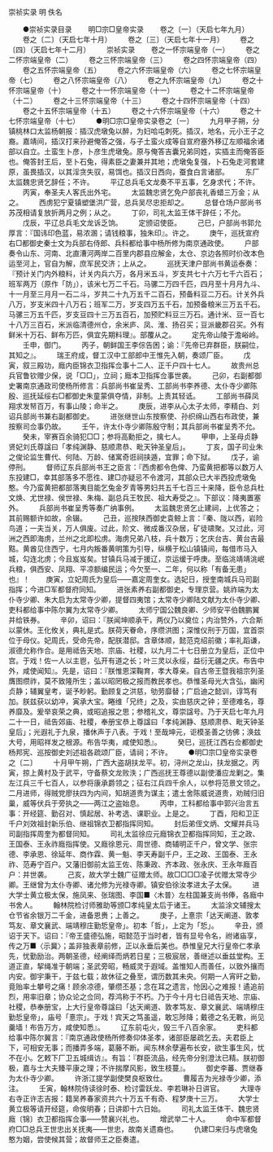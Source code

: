 <!-- { "loadSidebar": true } -->
崇祯实录 明 佚名

　　●崇祯实录目录
　　明□宗□皇帝实录
　　卷之〔一〕（天启七年九月）
　　卷之〔二〕（天启七年十月）
　　卷之〔三〕（天启七年十一月）
　　卷之〔四〕（天启七年十二月）
　　崇祯实录
　　卷之一怀宗端皇帝（一）
　　卷之二怀宗端皇帝（二）
　　卷之三怀宗端皇帝（三）
　　卷之四怀宗端皇帝（四）
　　卷之五怀宗端皇帝（五）
　　卷之六怀宗端皇帝（六）
　　卷之七怀宗端皇帝（七）
　　卷之八怀宗端皇帝（八）
　　卷之九怀宗端皇帝（九）
　　卷之十怀宗端皇帝（十）
　　卷之十一怀宗端皇帝（十一）
　　卷之十二怀宗端皇帝（十二）
　　卷之十三怀宗端皇帝（十三）
　　卷之十四怀宗端皇帝（十四）
　　卷之十五怀宗端皇帝（十五）
　　卷之十六怀宗端皇帝（十六）
　　卷之十七怀宗端皇帝（十七）
　　●明□宗□皇帝实录卷之〔一〕
　　九月甲子朔，分镇桃林口太监杨朝报：插汉虎墩兔以醉，为妇哈屯刺死。插汉，地名，元小王子之裔。嘉靖间，插汉打来孙避俺答之强，与子土蛮火成等自宣府塞外移辽左顺福余诸部以自立。土蛮生卜彦，卜彦生虎墩兔。原与俺答吉囊兄弟同姓，实插主而俺答臣也。俺答封王后，至卜石兔，得素臣之妻兼并其地；虎墩兔复强，卜石兔走河套建原，虽畏插汉，以其淫贪失驭，易饵也。插汉日西向，蚕食白言诸部。
　　东厂太监魏忠贤乞辞任；不许。
　　平辽总兵毛文龙奏不平五事，乞身求代；不许。
　　丙寅，奉圣夫人客氏出外宅。
　　太监魏忠贤乞免户部丧礼香蜡三万金；从之。
　　西虏犯宁夏镇塑堡洪广营，总兵吴尽忠拒却之。
　　总督仓场户部尚书苏茂相请复放折两月之例；从之。
　　丁卯，司礼太监王体干辞任；不允。
　　戊辰，平辽总兵毛文龙诉乏饷。
　　定颁诏使臣。
　　己巳，户部尚书郭允厚言：『国讳印色蓝，易浓溷；请钱粮事，独朱印』。许之。
　　庚午，巡抚宣府右□都御史秦士文为兵部右侍郎、兵科都给事中杨所修为南京通政使。
　　户部奏令山东、河南、北直漕河两岸二百里内郡县应解金，太仓、京边各照时价改本色运至河上，官自为解，庶军民交济；上从之。
　　巡抚天津户部尚书黄运泰奏：『预计关门内外粮料，计关内兵六万，各月米五斗，岁支共七十六万七千六百石；班军两万（原作「防」），该米七万二千石。马骡二万四千匹，四月至十月月九斗、十一月至三月月一石二斗，岁共二十九万五千二百石，预备料豆二万石。计关外兵八万，岁支米四十八万石；班军二万，岁支四万五千石，加预备粮米三万五千石。马骡三万五千匹，岁支豆四十三万五百石，加预贮料豆三万石。通计米、豆一百七十八万三百石，米派临清德州仓，余米庐、凤、淮、扬召买；豆派畿郡召买。外有鲜米十万石、鲜布万匹，俱宜先期料理』。部覆从之。
　　定先帝山陵于澹峪岭。
　　壬申，御门。
　　丙子，朝鲜国王李倧告困；谕：『先帝已弃群臣，朕嗣位，其知之』。
　　瑞王府成，督工汉中工部郎中王惟先入朝，奏颂厂臣。
　　戊寅，叙三殿功，廕内臣锦衣卫指挥佥事十二人、正千户四十七人。
　　故贵州总兵官鲁钦赠少保，说「□□」，立祠；廕本卫指挥佥事世袭。
　　己卯，右副都御史署南京通政司使杨所修言：兵部尚书崔呈秀、工部尚书李养德、太仆寺少卿陈殷、巡抚延绥右□都御史朱童蒙俱夺情，非制。上责其轻诋。
　　工部尚书薛凤翔求发帑百万，有事山陵；命半之。
　　庚辰，进李从心太子太师，李精白、刘诏兵部尚书兼右副都御史。
　　进张继世山东按察使、孙织绵山西右布政使，兼按察司佥事仍故。
　　壬午，许太仆寺少卿陈殷守制；其兵部尚书崔呈秀不允。
　　癸未，宰赛百余骑犯□□；参将高勳拒之，擒七人。
　　甲申，上圣母贞静贤妃刘氏尊諡曰「孝纯渊静、慈顺肃恭、毗天钟圣皇后」。
　　丁亥，国子司业朱之俊论监生曹代、何陆、万龄、储寓奇诳祠挟遁，宜罪；命下狱。
　　戊子，谕停刑。
　　督师辽东兵部尚书王之臣言：『西虏都令色俾、乃蛮黄把都等以数万人东投建□，幸其部落多不愿徃、建□亦疑忌不令渡河，其部众已大半西投虎墩兔憨。今乃蛮黄把都部落夷目能乞兔金歹青等男妇共五千七百三十来降，臣令总兵杜文焕、尤世禄、侯世禄、朱梅、副总兵王牧民、祖大寿受之』。下部议：降夷置塞外。
　　兵部尚书崔呈秀等奏广纳事例。
　　太监魏忠贤乞止建祠，上优答之；其前赐额许如故，余辍。
　　己丑，巡按陕西御史袁鲸上言：『秦、陇以西，岩险鸟道；一夫当关，万人俱废。过此，阶文、微成番汉杂居，矿徒啸聚。又过此，河洲之西即海虏，兰州之北即松虏。海虏兄弟八枝，兵十数万；乞庆台吉、黄台吉最黠。黄酋见住西宁，七月内叛番黄明策为引导，纵横于松山镇镇间，每借市马入城，勾连北虏；今且岌岌矣。甘镇兵马减于援辽，京运缓于呼庚。至临洮靖靖洮岷兵粮，俱西安、凤翔、平凉额编民运；今欠至一、二年，何以称「有备无患」也』！
　　庚寅，立妃周氏为皇后——嘉定周奎女。选妃日，授奎南城兵马司副指挥；今进□军都督府同知。
　　进张素养右副都御史，专理京营。姚祚端为太仆寺少卿、朱大启为太常寺少卿，提督四夷馆；太常寺少卿陆文献为太仆寺少卿、吏科都给事中陈尔翼为太常寺少卿。
　　太师宁国公魏良卿、少师安平伯魏鹏翼并给铁券。
　　辛卯，诏曰：『朕闻坤顺承干，两仪乃以奠位；内治赞外，六合斯以蒙休。王化攸关，典礼是式。朕荷天眷命，序缵洪图；深惟仪刑于万国，宜首崇位于母仪。妃周氏，受命先帝，配朕潜邸。含章体顺，懿范克绍前徽；率礼蹈谦，淑德允称作合。是用祗告天地、宗庙、社稷，以九月二十七日册立为皇后，正位中宫。于戏！佐一人以主鬯，弘开有道之长；叶三灵以永绥，益衍无疆之庆。布告中外，咸使闻知』。先是，诏曰：『朕惟恩深鞠育，孝大尊亲。自古帝王暨我祖宗列圣膺图缵祚，莫不致隆所生；盖以昭罔极之报而教民孝也。恭惟圣母光大含弘，幽闲贞静；辅翼皇考，诞予眇躬。勤顾复之洪慈，劬劳靡替；广启迪之懿训，谆笃有加。朕兹获以幼冲，寅承大宝。睠维「兄终」之及，实由慈庆之钟；至德难名，尊养靡及。爰举哀荣之典，或昭追报之思；参稽礼文，尊崇諡号。乃于天启七年九月二十一日，祗告郊庙、社稷，奉册宝恭上尊諡曰「孝纯渊静、慈顺肃恭、毗天钟圣皇后」；光遐礼于九泉，播休声于八表。于戏！至哉坤元，讵模圣善之彷佛；涣兹大号，用昭祥发之根源。布告华夷，咸使知悉』。
　　癸巳，巡抚江西右佥都御史杨邦宪、巡按御史刘述祖各疏颂厂臣，请祠；不许。
　　●明□宗□皇帝实录卷之〔二〕
　　十月甲午朔，广西大盗胡扶龙平。初，浔州之龙山，扶龙据之。丙寅，掠上黄村及于武平，守备蔡文龙败泆；广西巡抚王尊德以副使潘应龙剿之。集左江兵三千七百人，以参将康承爵领之；征右江兵四千余人，以参将范景文领之。二月进师，得贼党廖扶四为内间，知胡道贵为谋主；遣土舍陈威说道贵，劝贼归旧巢，威等伏兵于旁执之——两江之盗始息。
　　丙申，工科都给事中郭兴治言五事：开经筵、勤召对、慎起居、补考选、课职业。上是之。
　　丁酉，阳和卫正千户刘效祖封新乐伯、继祖锦衣卫都指挥同知。
　　封后弟侄文炳、文耀并兵马司副指挥周奎为都督同知。
　　司礼太监徐应元廕锦衣卫都指挥同知，王之政、王国泰、王永祚廕指挥使。又廕徐恩元、周世德、商辅明正千户，曾文学、张宗德、李承恩、徐延年、商作霖、黄一魁、李天寿副千户，王之政、王国泰、王永祚、范寿宁百户。又藩旧御前太监王佐、陈秉政、齐本政、张永庆、王永年廕百户：并世袭。
　　己亥，故大学士魏广征赠太师。故□□□□凌子优赠太常寺少卿。王继曾为太仆寺卿、诸允修为光禄寺卿。镇安伯徐汝孝进太子太保。
　　进大学士黄立极太保，施凤来、张瑞图、李国■〈木普〉左柱国兼支尚书俸，各廕中书舍人。
　　翰林院检讨师雅助等颁□孝纯皇太后于诸王。
　　太监涂文辅搜太仓节省余银万二千金，进备恩赉；上善之。
　　庚子，上憙宗「达天阐道、敦孝笃友、章文襄武、端靖穆庄勤悊皇帝」。初本「哲」，上定为「悊」。
　　辛丑，颁诏于天下。诏曰：『帝王盛德弘施，昭懿范于当时者，皆有显号令名，祔诸庙享，传之万■〈示冀〉；盖非独表章前修，正以永垂后美也。恭惟皇兄大行皇帝仁孝承先，忧勤励治。两朝圣德，经阐绎而炳若日星；三极宸居，善继述以垂兹堂构。王道正直，挈绳准于朝端；圣武旁昭，畅威灵于遐域。盖惟知人而善任，以致外攘而内安。御宇秉干，于兹七载；故休征之叠至，谓历数其未央。何期一人宵旰之勤，竟贻率土攀号之痛！顾余凉德，肇缵丕基；念在耳之遗言，怆因心之难报！遹追前烈，用率旧章；协众论之佥同，荐鸿称于不朽。乃于今十月七日祗告天地、宗庙、社稷，恭奉册宝，上大行皇帝尊諡曰「达天阐道、敦孝笃友、章文襄武、端靖穆庄勤悊皇帝」，庙号「憙宗」。于戏！宾天之笃虽遥，敢忘陟降；戴德之名无斁，尚见羹墙！布告万方，咸使知悉』。
　　辽东前屯火，毁三千八百余家。
　　吏科都给事中陈尔翼言：『南京通政使杨所修奏仰体圣孝，诸部臣屡疏乞去。夫君臣上下，可相安无事；而播弄多端，葛藤不断。闻东林余孽遍布长安，欲生事生风，忧不在小。乞敕下厂卫五城缉访』。有旨：『群臣流品，经先帝分别澄汰已精。朕初御极，嘉与士大夫臻平康之理；不许揣摩风影，致生枝蔓』。
　　御史李蕃、贾继春为太仆寺少卿。
　　许浙江提学副使樊良枢致仕。
　　曹履吉为光禄寺少卿，添注。
　　壬寅，翰林院侍读徐时泰、检讨雷跃龙、李若琳补日讲官。
　　大理寺右寺正许志吉报：籍吴养春家资共六十万五千有奇、程梦庚十三万。
　　大学士黄立极等请开经筵，命俟明春；日讲即十六日始。
　　司礼太监王体干、魏忠贤廕〔锦〕衣卫都指挥佥事——赞襄兴礼也。
　　增武举二十人。
　　命中军都督府□□总兵王世忠出关抚夷——世忠，故南关遗裔也。
　　仇建□来归与虎墩兔憨为姻，尝使候其营；故督师王之臣奏遣。
